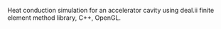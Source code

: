 Heat conduction simulation for an accelerator cavity using deal.ii finite element method library, C++, OpenGL.
